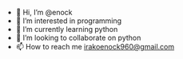 - 👋 Hi, I’m @enock
- 👀 I’m interested in programming
- 🌱 I’m currently learning python
- 💞️ I’m looking to collaborate on python
- 📫 How to reach me irakoenock960@gmail.com

<!---
mbomo/enock is a ✨ special ✨ repository because its `README.md` (this file) appears on your GitHub profile.
You can click the Preview link to take a look at your changes.
--->
